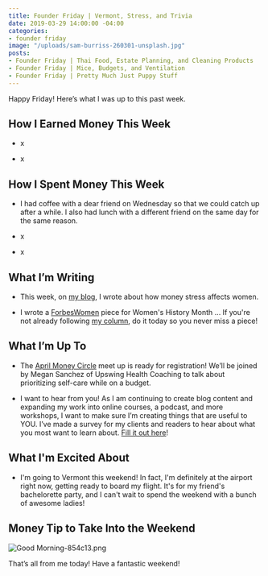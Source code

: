 ```yaml
---
title: Founder Friday | Vermont, Stress, and Trivia
date: 2019-03-29 14:00:00 -04:00
categories:
- founder friday
image: "/uploads/sam-burriss-260301-unsplash.jpg"
posts:
- Founder Friday | Thai Food, Estate Planning, and Cleaning Products
- Founder Friday | Mice, Budgets, and Ventilation
- Founder Friday | Pretty Much Just Puppy Stuff
---
```


Happy Friday! Here’s what I was up to this past week.

## How I Earned Money This Week

* x

* x

## How I Spent Money This Week

* I had coffee with a dear friend on Wednesday so that we could catch up after a while. I also had lunch with a different friend on the same day for the same reason.

* x

* x

## What I’m Writing

* This week, on [my blog](https://www.maggiegermano.com/blog/how-money-stress-affects-women-249369/), I wrote about how money stress affects women. 

* I wrote a [ForbesWomen](https://www.forbes.com/sites/maggiegermano/2019/03/27/women-are-working-more-than-ever-but-they-still-take-on-most-household-responsibilities/#6253db9a52e9) piece for Women's History Month ... If you're not already following [my column](https://www.forbes.com/sites/maggiegermano), do it today so you never miss a piece!

## What I’m Up To

* The [April Money Circle](https://www.eventbrite.com/e/money-circle-honoring-self-care-keeping-your-pockets-full-tickets-59004572264) meet up is ready for registration! We’ll be joined by Megan Sanchez of Upswing Health Coaching to talk about prioritizing self-care while on a budget.

* I want to hear from you! As I am continuing to create blog content and expanding my work into online courses, a podcast, and more workshops, I want to make sure I’m creating things that are useful to YOU. I’ve made a survey for my clients and readers to hear about what you most want to learn about. [Fill it out here](https://docs.google.com/forms/d/e/1FAIpQLSedjARbOmwC3_EomplCDDmNze_ZVLHwymIhqJbNcNqvM6gWVg/viewform?usp=sf_link)!

## What I'm Excited About

* I'm going to Vermont this weekend! In fact, I'm definitely at the airport right now, getting ready to board my flight. It's for my friend's bachelorette party, and I can't wait to spend the weekend with a bunch of awesome ladies!

## Money Tip to Take Into the Weekend

![Good Morning-854c13.png](/uploads/Good%20Morning-854c13.png)

That’s all from me today! Have a fantastic weekend!